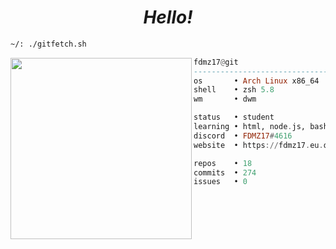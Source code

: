   <h1 align="center">
  <i>Hello!</i>
</h1>


```sh
~/: ./gitfetch.sh
```

<img align="left" src="https://avatars.githubusercontent.com/u/85776604?v=4" width="290" />

```haskell
fdmz17@git
------------------------------
os       • Arch Linux x86_64
shell    • zsh 5.8
wm       • dwm

status   • student
learning • html, node.js, bash
discord  • FDMZ17#4616
website  • https://fdmz17.eu.org

repos    • 18
commits  • 274
issues   • 0
```
